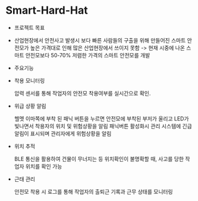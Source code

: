 # Smart-Hard-Hat
- 프로젝트 목표
- 
  산업현장에서 안전사고 발생시 보다 빠른 사람들의 구출을 위해 만들어진 스마트 안전모가 높은 가격대로 인해 많은 산업현장에서 쓰이지 못함
  -> 현재 시중에 나온 스마트 안전모보다 50-70% 저렴한 가격의 스마트 안전모를 개발

- 주요기능

- 착용 모니터링

  압력 센서를 통해 작업자의 안전모 착용여부를 실시간으로 확인.
- 위급 상황 알림

  헬멧 이마쪽에 부착 된 패닉 버튼을 누르면 안전모에 부착된 부저가 울리고 LED가 빛나면서 착용자의 위치 및 위험상황을 알림 
  패닉버튼 활성화시 관리 시스템에 긴급 알림이 표시되며 관리자에게 위험상황을 알림

- 위치 추적

  BLE 통신을 활용하여 건물이 무너지는 등 위치확인이 불명확할 때, 사고를 당한 작업자 위치를 확인 가능

- 근태 관리

  안전모 착용 시 로그를 통해 작업자의 출퇴근 기록과 근무 상태를 모니터링 

